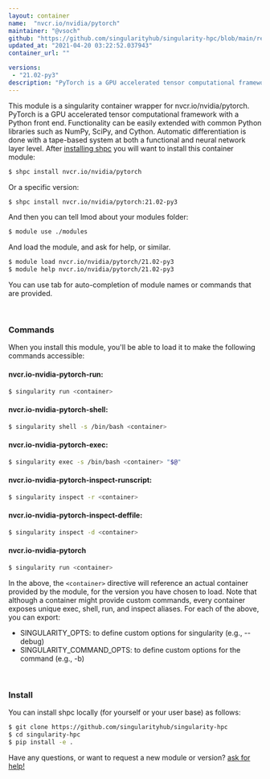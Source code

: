 ```yaml
---
layout: container
name:  "nvcr.io/nvidia/pytorch"
maintainer: "@vsoch"
github: "https://github.com/singularityhub/singularity-hpc/blob/main/registry/nvcr.io/nvidia/pytorch/container.yaml"
updated_at: "2021-04-20 03:22:52.037943"
container_url: ""

versions:
 - "21.02-py3"
description: "PyTorch is a GPU accelerated tensor computational framework with a Python front end. Functionality can be easily extended with common Python libraries such as NumPy, SciPy, and Cython. Automatic differentiation is done with a tape-based system at both a functional and neural network layer level."
---
```


This module is a singularity container wrapper for nvcr.io/nvidia/pytorch.
PyTorch is a GPU accelerated tensor computational framework with a Python front end. Functionality can be easily extended with common Python libraries such as NumPy, SciPy, and Cython. Automatic differentiation is done with a tape-based system at both a functional and neural network layer level.
After [installing shpc](#install) you will want to install this container module:

```bash
$ shpc install nvcr.io/nvidia/pytorch
```

Or a specific version:

```bash
$ shpc install nvcr.io/nvidia/pytorch:21.02-py3
```

And then you can tell lmod about your modules folder:

```bash
$ module use ./modules
```

And load the module, and ask for help, or similar.

```bash
$ module load nvcr.io/nvidia/pytorch/21.02-py3
$ module help nvcr.io/nvidia/pytorch/21.02-py3
```

You can use tab for auto-completion of module names or commands that are provided.

<br>

### Commands

When you install this module, you'll be able to load it to make the following commands accessible:

#### nvcr.io-nvidia-pytorch-run:

```bash
$ singularity run <container>
```

#### nvcr.io-nvidia-pytorch-shell:

```bash
$ singularity shell -s /bin/bash <container>
```

#### nvcr.io-nvidia-pytorch-exec:

```bash
$ singularity exec -s /bin/bash <container> "$@"
```

#### nvcr.io-nvidia-pytorch-inspect-runscript:

```bash
$ singularity inspect -r <container>
```

#### nvcr.io-nvidia-pytorch-inspect-deffile:

```bash
$ singularity inspect -d <container>
```



#### nvcr.io-nvidia-pytorch

```bash
$ singularity run <container>
```


In the above, the `<container>` directive will reference an actual container provided
by the module, for the version you have chosen to load. Note that although a container
might provide custom commands, every container exposes unique exec, shell, run, and
inspect aliases. For each of the above, you can export:

 - SINGULARITY_OPTS: to define custom options for singularity (e.g., --debug)
 - SINGULARITY_COMMAND_OPTS: to define custom options for the command (e.g., -b)

<br>
  
### Install

You can install shpc locally (for yourself or your user base) as follows:

```bash
$ git clone https://github.com/singularityhub/singularity-hpc
$ cd singularity-hpc
$ pip install -e .
```

Have any questions, or want to request a new module or version? [ask for help!](https://github.com/singularityhub/singularity-hpc/issues)